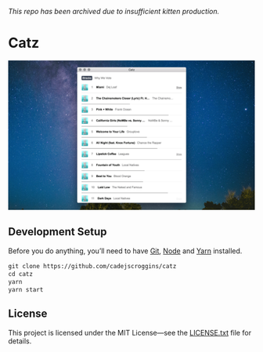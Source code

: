 _This repo has been archived due to insufficient kitten production._

# Catz

![Sreenshot](SCREENSHOT.png)

## Development Setup

Before you do anything, you&rsquo;ll need to have [Git](https://git-scm.com/), [Node](https://nodejs.org/en/) and [Yarn](https://yarnpkg.com/en/) installed.

```shell
git clone https://github.com/cadejscroggins/catz
cd catz
yarn
yarn start
```

## License

This project is licensed under the MIT License&mdash;see the [LICENSE.txt](LICENSE.txt) file for details.
